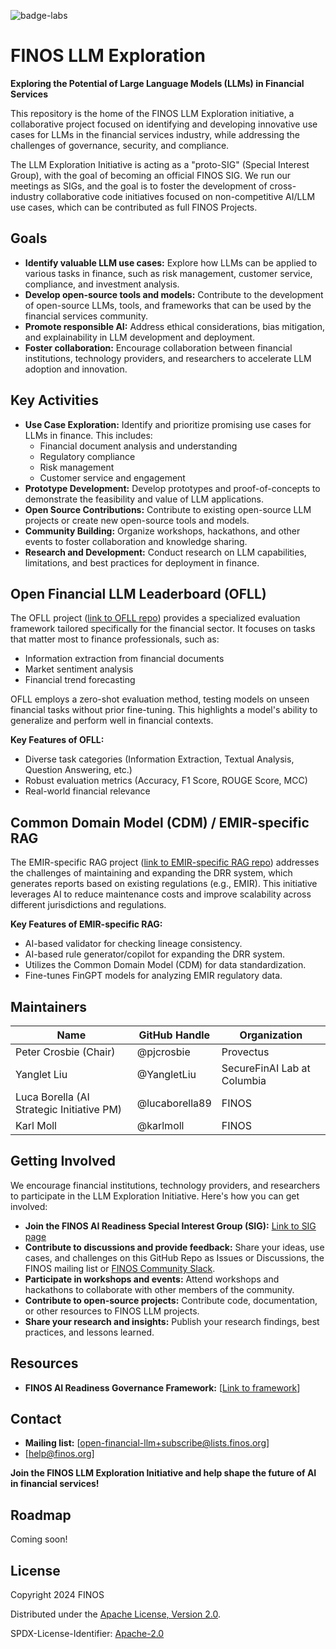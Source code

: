 ![badge-labs](https://user-images.githubusercontent.com/327285/230928932-7c75f8ed-e57b-41db-9fb7-a292a13a1e58.svg)

# FINOS LLM Exploration

**Exploring the Potential of Large Language Models (LLMs) in Financial Services**

This repository is the home of the FINOS LLM Exploration initiative, a collaborative project focused on identifying and developing innovative use cases for LLMs in the financial services industry, while addressing the challenges of governance, security, and compliance.

The LLM Exploration Initiative is acting as a "proto-SIG" (Special Interest Group), with the goal of becoming an official FINOS SIG. We run our meetings as SIGs, and the goal is to foster the development of cross-industry collaborative code initiatives focused on non-competitive AI/LLM use cases, which can be contributed as full FINOS Projects.

## Goals

*   **Identify valuable LLM use cases:** Explore how LLMs can be applied to various tasks in finance, such as risk management, customer service, compliance, and investment analysis.
*   **Develop open-source tools and models:** Contribute to the development of open-source LLMs, tools, and frameworks that can be used by the financial services community.
*   **Promote responsible AI:** Address ethical considerations, bias mitigation, and explainability in LLM development and deployment.
*   **Foster collaboration:** Encourage collaboration between financial institutions, technology providers, and researchers to accelerate LLM adoption and innovation.

## Key Activities

*   **Use Case Exploration:** Identify and prioritize promising use cases for LLMs in finance. This includes:
    *   Financial document analysis and understanding
    *   Regulatory compliance
    *   Risk management
    *   Customer service and engagement
*   **Prototype Development:** Develop prototypes and proof-of-concepts to demonstrate the feasibility and value of LLM applications.
*   **Open Source Contributions:** Contribute to existing open-source LLM projects or create new open-source tools and models.
*   **Community Building:** Organize workshops, hackathons, and other events to foster collaboration and knowledge sharing.
*   **Research and Development:** Conduct research on LLM capabilities, limitations, and best practices for deployment in finance.

## Open Financial LLM Leaderboard (OFLL)

The OFLL project ([link to OFLL repo](https://github.com/finos-labs/Open-Financial-LLMs-Leaderboard/)) provides a specialized evaluation framework tailored specifically for the financial sector. It focuses on tasks that matter most to finance professionals, such as:

*   Information extraction from financial documents
*   Market sentiment analysis
*   Financial trend forecasting

OFLL employs a zero-shot evaluation method, testing models on unseen financial tasks without prior fine-tuning. This highlights a model's ability to generalize and perform well in financial contexts.

**Key Features of OFLL:**

*   Diverse task categories (Information Extraction, Textual Analysis, Question Answering, etc.)
*   Robust evaluation metrics (Accuracy, F1 Score, ROUGE Score, MCC)
*   Real-world financial relevance

## Common Domain Model (CDM) / EMIR-specific RAG

The EMIR-specific RAG project ([link to EMIR-specific RAG repo](https://github.com/finos-labs/emir-specific-rag)) addresses the challenges of maintaining and expanding the DRR system, which generates reports based on existing regulations (e.g., EMIR). This initiative leverages AI to reduce maintenance costs and improve scalability across different jurisdictions and regulations.

**Key Features of EMIR-specific RAG:**

*   AI-based validator for checking lineage consistency.
*   AI-based rule generator/copilot for expanding the DRR system.
*   Utilizes the Common Domain Model (CDM) for data standardization.
*   Fine-tunes FinGPT models for analyzing EMIR regulatory data.

## Maintainers

| Name              | GitHub Handle  | Organization |
| ------------------ | -------------- | ------------- |
| Peter Crosbie (Chair)     | @pjcrosbie    | Provectus     |
| Yanglet Liu       | @YangletLiu   | SecureFinAI Lab at Columbia    |
| Luca Borella (AI Strategic Initiative PM)     | @lucaborella89 | FINOS         |
| Karl Moll         | @karlmoll     | FINOS         |


## Getting Involved

We encourage financial institutions, technology providers, and researchers to participate in the LLM Exploration Initiative. Here's how you can get involved:

*   **Join the FINOS AI Readiness Special Interest Group (SIG):** [Link to SIG page](https://www.finos.org/ai-readiness)
*   **Contribute to discussions and provide feedback:** Share your ideas, use cases, and challenges on this GitHub Repo as Issues or Discussions, the FINOS mailing list or [FINOS Community Slack](https://finos-lf.slack.com/messages/finos-community/).
*   **Participate in workshops and events:** Attend workshops and hackathons to collaborate with other members of the community.
*   **Contribute to open-source projects:** Contribute code, documentation, or other resources to FINOS LLM projects.
*   **Share your research and insights:** Publish your research findings, best practices, and lessons learned.

## Resources

*   **FINOS AI Readiness Governance Framework:** [[Link to framework](https://air-governance-framework.finos.org/)]


## Contact

*   **Mailing list:** [open-financial-llm+subscribe@lists.finos.org]
*   [help@finos.org]

**Join the FINOS LLM Exploration Initiative and help shape the future of AI in financial services!**

## Roadmap

Coming soon!


## License

Copyright 2024 FINOS

Distributed under the [Apache License, Version 2.0](http://www.apache.org/licenses/LICENSE-2.0).

SPDX-License-Identifier: [Apache-2.0](https://spdx.org/licenses/Apache-2.0)
